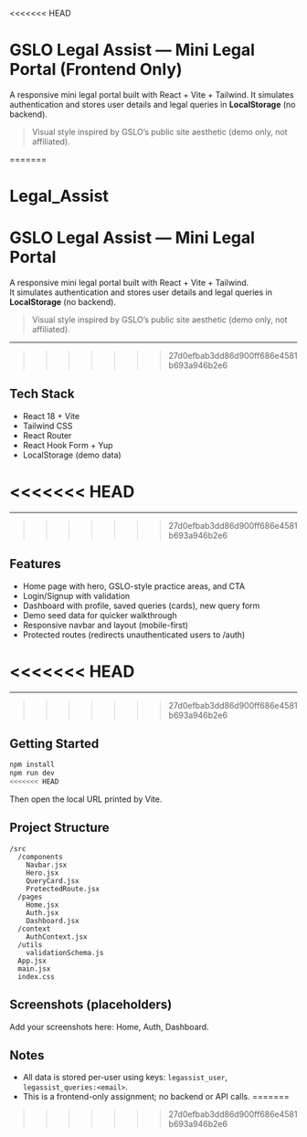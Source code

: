 <<<<<<< HEAD
# GSLO Legal Assist — Mini Legal Portal (Frontend Only)

A responsive mini legal portal built with React + Vite + Tailwind. It simulates authentication and stores user details and legal queries in **LocalStorage** (no backend).

> Visual style inspired by GSLO’s public site aesthetic (demo only, not affiliated).

=======
# Legal_Assist

# GSLO Legal Assist — Mini Legal Portal 

A responsive mini legal portal built with React + Vite + Tailwind.  
It simulates authentication and stores user details and legal queries in **LocalStorage** (no backend).

> Visual style inspired by GSLO’s public site aesthetic (demo only, not affiliated).

---

>>>>>>> 27d0efbab3dd86d900ff686e4581b693a946b2e6
## Tech Stack
- React 18 + Vite
- Tailwind CSS
- React Router
- React Hook Form + Yup
- LocalStorage (demo data)

<<<<<<< HEAD
=======
---

>>>>>>> 27d0efbab3dd86d900ff686e4581b693a946b2e6
## Features
- Home page with hero, GSLO-style practice areas, and CTA
- Login/Signup with validation
- Dashboard with profile, saved queries (cards), new query form
- Demo seed data for quicker walkthrough
- Responsive navbar and layout (mobile-first)
- Protected routes (redirects unauthenticated users to /auth)

<<<<<<< HEAD
=======
---

>>>>>>> 27d0efbab3dd86d900ff686e4581b693a946b2e6
## Getting Started
```bash
npm install
npm run dev
<<<<<<< HEAD
```
Then open the local URL printed by Vite.

## Project Structure
```
/src
  /components
    Navbar.jsx
    Hero.jsx
    QueryCard.jsx
    ProtectedRoute.jsx
  /pages
    Home.jsx
    Auth.jsx
    Dashboard.jsx
  /context
    AuthContext.jsx
  /utils
    validationSchema.js
  App.jsx
  main.jsx
  index.css
```
## Screenshots (placeholders)
Add your screenshots here: Home, Auth, Dashboard.

## Notes
- All data is stored per-user using keys: `legassist_user`, `legassist_queries:<email>`.
- This is a frontend-only assignment; no backend or API calls.
=======
>>>>>>> 27d0efbab3dd86d900ff686e4581b693a946b2e6
